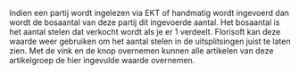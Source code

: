 Indien een partij wordt ingelezen via EKT of handmatig wordt ingevoerd dan wordt de bosaantal van deze partij dit ingevoerde aantal. Het bosaantal is het aantal stelen dat verkocht wordt als je er 1 verdeelt. Florisoft kan deze waarde weer gebruiken om het aantal stelen in de uitsplitsingen juist te laten zien. Met de vink en de knop overnemen kunnen alle artikelen van deze artikelgroep de hier ingevulde waarde overnemen.